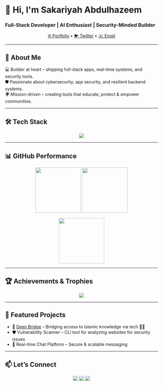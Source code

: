 <!-- Header -->
<h1 align="left">👋 Hi, I'm Sakariyah Abdulhazeem</h1>
<h3 align="left">Full-Stack Developer | AI Enthusiast | Security-Minded Builder</h3>

<p align="center">
  <a href="https://abdulhazeem.vercel.app">🌐 Portfolio</a> •
  <a href="https://twitter.com/zeemscript">🐦 Twitter</a> •
  <a href="mailto:sakariyahabdulhazeem@gmail.com">✉️ Email</a>
</p>

---

## 🚀 About Me  
💻 Builder at heart – shipping full-stack apps, real-time systems, and security tools.  
🛡️ Passionate about cybersecurity, app security, and resilient backend systems.  
🌍 Mission-driven – creating tools that educate, protect & empower communities.  

---

## 🛠️ Tech Stack
<p align="center">
  <img src="https://skillicons.dev/icons?i=react,nextjs,nodejs,express,mongodb,typescript,python,tailwind,aws,firebase,git,linux" />
</p>

---

## 📊 GitHub Performance
<p align="center">
  <img src="https://github-readme-stats.vercel.app/api?username=zeemscript&show_icons=true&hide_border=true&theme=radical" height="150"/>
  <img src="https://github-readme-stats.vercel.app/api/top-langs?username=zeemscript&layout=compact&hide_border=true&theme=radical" height="150"/>
</p>

<p align="center">
  <img src="https://github-readme-streak-stats.herokuapp.com?user=zeemscript&theme=radical&hide_border=true" height="150"/>
</p>

---

## 🏆 Achievements & Trophies
<p align="center">
  <img src="https://github-profile-trophy.vercel.app/?username=zeemscript&theme=dracula&no-frame=true&row=1&column=6" />
</p>

---

## 🌟 Featured Projects
- 🔭 [Deen Bridge](https://dnb-frontend.vercel.app) – Bridging access to Islamic knowledge via tech 📖🕌  
- 🛡️ Vulnerability Scanner – CLI tool for analyzing websites for security issues  
- 💬 Real-time Chat Platform – Secure & scalable messaging  

---

## 📫 Let’s Connect  
<p align="center">
  <a href="https://twitter.com/zeemscript"><img src="https://img.shields.io/badge/Twitter-%231DA1F2.svg?&style=for-the-badge&logo=twitter&logoColor=white" /></a>
  <a href="mailto:sakariyahabdulhazeem@gmail.com"><img src="https://img.shields.io/badge/Email-D14836?style=for-the-badge&logo=gmail&logoColor=white" /></a>
  <a href="https://abdulhazeem.vercel.app"><img src="https://img.shields.io/badge/Portfolio-000000?style=for-the-badge&logo=vercel&logoColor=white" /></a>
</p>

